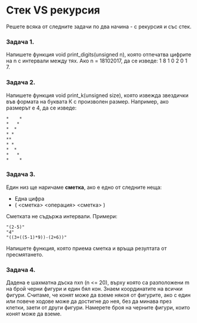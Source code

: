 # Стек VS рекурсия

Решете всяка от следните задачи по два начина - с рекурсия и със стек.

### Задача 1.
Напишете функция void print_digits(unsigned n), която отпечатва цифрите на n с интервали между тях.
Ако n = 18102017, да се изведе: 1 8 1 0 2 0 1 7.

### Задача 2.
Напишете функция void print_k(unsigned size), която извежда звездички във формата на буквата К с произволен размер.
Например, ако размерът е 4, да се изведе:

	*    *
	*   *
	*  *
	* *
	**
	* *
	*  *
	*   *
	*    *

### Задача 3.
Eдин низ ще наричаме **сметка**, ако е едно от следните неща:

- Една цифра
- ( <сметка> <операция> <сметка> )

Сметката не съдържа интервали. Примери:

    "(2-5)"
    "4"
    "((3+((5-1)*9))-(2+6))"

Напишете функция, която приема сметка и връща резултата от пресмятането.

### Задача 4.
Дадена е шахматна дъска nxn (n <= 20), върху която са разположени m на брой черни фигури и един бял кон.
Знаем координатите на всички фигури.
Считаме, че конят може да вземе някоя от фигурите, ако с един или повече ходове
може да достигне до нея, без да минава през клетки, заети от други фигури.
Намерете броя на черните фигури, които конят може да вземе.